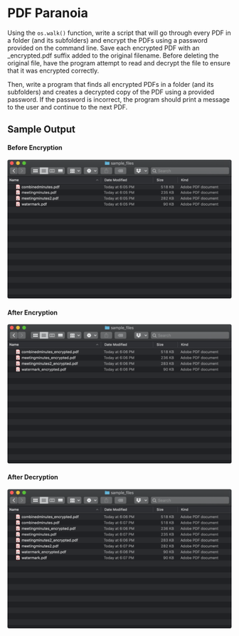 # PDF Paranoia

Using the `os.walk()` function, write a script that will go through every PDF in a folder (and its subfolders) and encrypt the PDFs using a password provided on the command line. Save each encrypted PDF with an _encrypted.pdf suffix added to the original filename. Before deleting the original file, have the program attempt to read and decrypt the file to ensure that it was encrypted correctly.

Then, write a program that finds all encrypted PDFs in a folder (and its subfolders) and creates a decrypted copy of the PDF using a provided password. If the password is incorrect, the program should print a message to the user and continue to the next PDF.

## Sample Output
#### Before Encryption
<p align=center>
  <img src=./images/before_encryption.png alt=files before running encrypt_pdfs()>
</p>

#### After Encryption
<p align=center>
  <img src=./images/after_encryption.png alt=files after running encrypt_pdfs()>
</p>

#### After Decryption
<p align=center>
  <img src=./images/after_decryption.png alt=files after running edcrypt_pdfs()>
</p>
